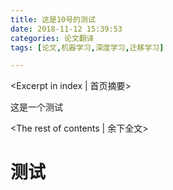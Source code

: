 ```yaml
---
title: 这是10号的测试
date: 2018-11-12 15:39:53
categories: 论文翻译
tags: [论文,机器学习,深度学习,迁移学习]

---
```


<Excerpt in index | 首页摘要> 

这是一个测试

<!-- more -->

<The rest of contents | 余下全文>



# 测试